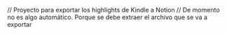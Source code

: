 // Proyecto para exportar los highlights de Kindle a Notion 
// De momento no es algo automático. Porque se debe extraer el archivo que se va a exportar 
